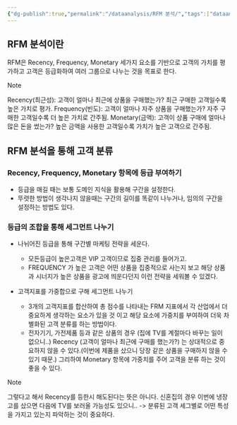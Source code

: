 ```yaml
---
{"dg-publish":true,"permalink":"/dataanalysis/RFM 분석/","tags":["dataanalysis"],"noteIcon":""}
---
```


## RFM 분석이란

RFM은 Recency, Frequency, Monetary 세가지 요소를 기반으로 고객의 가치를 평가하고 고객은 등급화하여 여러 그룹으로 나누는 것을 목표로 한다. 

>[!NOTE]
Recency(최근성): 고객이 얼마나 최근에 상품을 구매했는가? 최근 구매한 고객일수록 높은 가치로 평가.
Frequency(빈도): 고객이 얼마나 자주 상품을 구매했는가? 자주 구매한 고객일수록 더 높은 가치로 간주됨.
Monetary(금액): 고객이 상품 구매에 얼마나 많은 돈을 썼는가? 높은 금액을 사용한 고객일수록 가치가 높은 고객으로 간주됨.

## RFM 분석을 통해 고객 분류 
###  Recency, Frequency, Monetary 항목에 등급 부여하기

- 등급을 매길 때는 보통 도메인 지식을 활용해 구간을 설정한다. 
- 뚜렷한 방법이 생각나지 않을때는 구간의 길이를 똑같이 나누거나, 임의의 구간을 설정하는 방법도 있다. 

### 등급의 조합을 통해 세그먼트 나누기 

-  나뉘어진 등급을 통해 구간별 마케팅 전략을 세운다.

	- 모든등급이 높은고객은 VIP 고객이므로 집중 관리를 들어가고. 
	- FREQUENCY 가 높은 고객은 어떤 상품을 집중적으로 사는지 보고 해당 상품과 시너지가 높은 상품을 광고에 띄운다던지 이런 전략을 세워볼 수 있겠다. 


-  고객지표를 가중합으로 구해 세그먼트 나누기
	- 3개의 고객지표를 합산하여 총 점수를 나타내는 FRM 지표에서 각 산업에서 더 중요하게 생각하는 요소가 있을 것 이고 해당 요소에 가중치를 부여하여 더욱 차별화된 고객 분류를 하는 방법이다.  
	- 전자기기, 가전제품 등과 같은 상품의 경우 (집에 TV를 계절마다 바꾸는 일이 없으니..) Recency (고객이 얼마나 최근에 구매를 했는가?) 는 상대적으로 중요하지 않을 수 있다.(이번에 제품을 샀으니 당장 같은 상품을 구매하지 않을 수 있기 때문.) 그리하여 Monetary 항목에 가중치를 주어 고객을 분류 하는 것이 좋을 수 있다. 

>[!NOTE]
>그렇다고 해서 Recency를 등한시 해도된다는 뜻은 아니다. 신혼집의 경우 이번에 냉장고를 샀으면 다음에 TV를 보러올 가능성도 있으니.. 
>-> 분류된 고객 세그별로 어떤 특성을 가지고 있는지 파악하는 것이 중요하다. 




